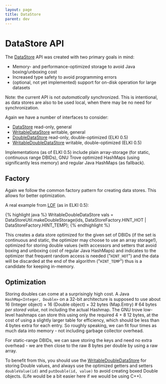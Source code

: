 ```yaml
---
layout: page
title: DataStore
parent: dev
---
```



DataStore API
=============

The [DataStore](/releases/current/doc/de/lmu/ifi/dbs/elki/database/datastore/DataStore.html) API was created with two primary goals in mind:

* Memory- and performance-optimized storage to avoid Java boxing/unboxing cost
* Increased type safety to avoid programming errors
* (optional, not yet implemented) support for on-disk operation for large datasets

Note: the current API is not *automatically* synchronized. This is intentional, as data stores are also to be used local, when there may be no need for synchronization.

Again we have a number of interfaces to consider:

* [DataStore](/releases/current/doc/de/lmu/ifi/dbs/elki/database/datastore/DataStore.html) read-only, general
* [WritableDataStore](/releases/current/doc/de/lmu/ifi/dbs/elki/database/datastore/WritableDataStore.html) writable, general
* [DoubleDataStore](/releases/current/doc/de/lmu/ifi/dbs/elki/database/datastore/DoubleDataStore.html) read-only, double-optimized (ELKI 0.5)
* [WritableDoubleDataStore](/releases/current/doc/de/lmu/ifi/dbs/elki/database/datastore/WritableDoubleDataStore.html) writable, double-optimized (ELKI 0.5)

Implementations (as of ELKI 0.5) include plain array-storage (for static, continuous range DBIDs), GNU Trove optimized HashMaps (using significantly less memory) and regular Java HashMaps (as fallback).

Factory
-------

Again we follow the common factory pattern for creating data stores. This allows for better optimization.

A real example from [LOF](/releases/current/doc/de/lmu/ifi/dbs/elki/algorithm/outlier/lof/LOF.html) (as in ELKI 0.5):

{% highlight java %}
WritableDoubleDataStore vals = DataStoreUtil.makeDoubleStorage(ids,
  DataStoreFactory.HINT_HOT | DataStoreFactory.HINT_TEMP);
{% endhighlight %}

This creates a data store optimized for the given set of DBIDs (if the set is continuous and static, the optimizer may choose to use an array storage!), optimized for storing double values (with accessors and setters that avoid boxing and unboxing cost of regular Java HashMaps) and indicates to the optimizer that frequent random access is needed ("`HINT_HOT`") and the data will be discarded at the end of the algorithm ("`HINT_TEMP`") thus is a candidate for keeping in-memory.

Optimization
------------

Storing doubles can come at a surprisingly high cost. A Java `HashMap<Integer, Double>` on a 32-bit architecture is supposed to use about 16 (Integer object) + 16 (Double object) + 32 bytes (Map.Entry) \# 64 bytes *per stored value*, not including the actual Hashmap. The GNU trove low-level hashmaps can store this using only the required 4 + 8 12 bytes, at the cost of using a slightly larger table for efficiency, which should be less than 4 bytes extra for each entry. So roughly speaking, we can fit four times as much data into memory - not including garbage collector overhead.

For static-range DBIDs, we can save storing the keys and need no extra overhead - we are then close to the raw 8 bytes per double by using a raw array.

To benefit from this, you should use the [WritableDoubleDataStore](/releases/current/doc/de/lmu/ifi/dbs/elki/database/datastore/WritableDoubleDataStore.html) for storing Double values, and always use the optimized getters and setters `doubleValue(id)` and `putDouble(id, value)` to avoid creating boxed Double objects. (Life would be a bit easier here if we would be using C++).
